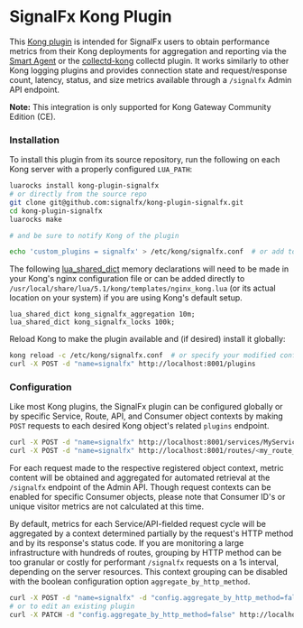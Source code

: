 # SignalFx Kong Plugin
This [Kong plugin](https://getkong.org/docs/0.13.x/admin-api/#plugin-object) is intended for SignalFx users to obtain
performance metrics from their Kong deployments for aggregation and reporting via the
[Smart Agent](https://github.com/signalfx/signalfx-agent) or the
[collectd-kong](https://github.com/signalfx/collectd-kong) collectd plugin.  It works similarly to other Kong logging
plugins and provides connection state and request/response count, latency, status, and size metrics available through
a `/signalfx` Admin API endpoint.

**Note:** This integration is only supported for Kong Gateway Community Edition (CE).

### Installation
To install this plugin from its source repository, run the following on each Kong server with a
properly configured `LUA_PATH`:
```sh
luarocks install kong-plugin-signalfx
# or directly from the source repo
git clone git@github.com:signalfx/kong-plugin-signalfx.git
cd kong-plugin-signalfx
luarocks make

# and be sure to notify Kong of the plugin

echo 'custom_plugins = signalfx' > /etc/kong/signalfx.conf  # or add to your existing configuration file
```

The following [lua_shared_dict](https://github.com/openresty/lua-nginx-module#lua_shared_dict) memory declarations
will need to be made in your Kong's nginx configuration file or can be added directly to
`/usr/local/share/lua/5.1/kong/templates/nginx_kong.lua` (or its actual location on your system) if you are using
Kong's default setup.
```
lua_shared_dict kong_signalfx_aggregation 10m;
lua_shared_dict kong_signalfx_locks 100k;
```

Reload Kong to make the plugin available and (if desired) install it globally:
```sh
kong reload -c /etc/kong/signalfx.conf  # or specify your modified configuration file
curl -X POST -d "name=signalfx" http://localhost:8001/plugins
```

### Configuration
Like most Kong plugins, the SignalFx plugin can be configured globally or by specific Service, Route, API, and
Consumer object contexts by making `POST` requests to each desired Kong object's related `plugins` endpoint.

```sh
curl -X POST -d "name=signalfx" http://localhost:8001/services/MyService/plugins
curl -X POST -d "name=signalfx" http://localhost:8001/routes/<my_route_id>/plugins
```

For each request made to the respective registered object context, metric content will be obtained and aggregated for
automated retrieval at the `/signalfx` endpoint of the Admin API.  Though request contexts can be enabled for
specific Consumer objects, please note that Consumer ID's or unique visitor metrics are not calculated at this time.

By default, metrics for each Service/API-fielded request cycle will be aggregated by a context determined partially
by the request's HTTP method and by its response's status code.  If you are monitoring a large infrastructure with
hundreds of routes, grouping by HTTP method can be too granular or costly for performant `/signalfx` requests on a 1s
interval, depending on the server resources.  This context grouping can be disabled with the boolean configuration
option `aggregate_by_http_method`.

```sh
curl -X POST -d "name=signalfx" -d "config.aggregate_by_http_method=false" http://localhost:8001/plugins
# or to edit an existing plugin
curl -X PATCH -d "config.aggregate_by_http_method=false" http://localhost:8001/plugins/<sfx_plugin_id>
```

